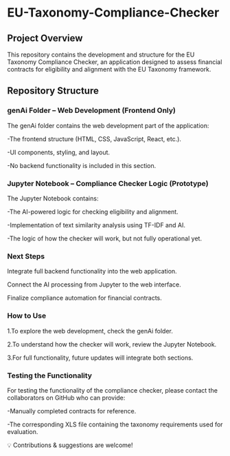 # EU-Taxonomy-Compliance-Checker

## Project Overview
This repository contains the development and structure for the EU Taxonomy Compliance Checker, an application designed to assess financial contracts for eligibility and alignment with the EU Taxonomy framework.

## Repository Structure
### genAi Folder – Web Development (Frontend Only)

The genAi folder contains the web development part of the application:

-The frontend structure (HTML, CSS, JavaScript, React, etc.).

-UI components, styling, and layout.

-No backend functionality is included in this section.

### Jupyter Notebook – Compliance Checker Logic (Prototype)
The Jupyter Notebook contains:

-The AI-powered logic for checking eligibility and alignment.

-Implementation of text similarity analysis using TF-IDF and AI.

-The logic of how the checker will work, but not fully operational yet.

### Next Steps
Integrate full backend functionality into the web application.

Connect the AI processing from Jupyter to the web interface.

Finalize compliance automation for financial contracts.

###  How to Use
1.To explore the web development, check the genAi folder.

2.To understand how the checker will work, review the Jupyter Notebook.

3.For full functionality, future updates will integrate both sections.

### Testing the Functionality

For testing the functionality of the compliance checker, please contact the collaborators on GitHub who can provide:

-Manually completed contracts for reference.

-The corresponding XLS file containing the taxonomy requirements used for evaluation.

💡 Contributions & suggestions are welcome!




